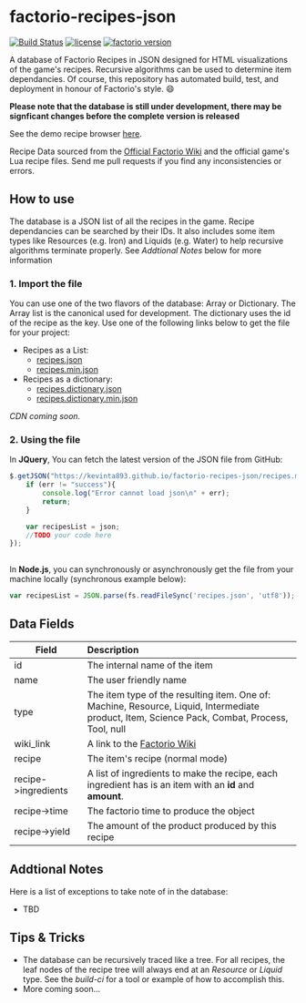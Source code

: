 # factorio-recipes-json
[![Build Status](https://travis-ci.org/kevinta893/factorio-recipes-json.svg?branch=master)](https://travis-ci.org/kevinta893/factorio-recipes-json)
[![license](https://img.shields.io/badge/license-MIT-green.svg)]()
[![factorio version](https://img.shields.io/badge/factorio%20version-0.16.27-green.svg)]()


A database of Factorio Recipes in JSON designed for HTML visualizations of the game's recipes. Recursive algorithms can be used to determine item dependancies. Of course, this repository has automated build, test, and deployment in honour of Factorio's style. :smile:

**Please note that the database is still under development, there may be signficant changes before the complete version is released**

See the demo recipe browser [here](https://kevinta893.github.io/factorio-recipes-json).

Recipe Data sourced from the [Official Factorio Wiki](https://wiki.factorio.com/) and the official game's Lua recipe files. 
Send me pull requests if you find any inconsistencies or errors.

## How to use

The database is a JSON list of all the recipes in the game. Recipe dependancies can be searched by their IDs. It also includes some item types like Resources (e.g. Iron) and Liquids (e.g. Water) to help recursive algorithms terminate properly. See *Addtional Notes* below for more information

### 1. Import the file

You can use one of the two flavors of the database: Array or Dictionary. The Array list is the canonical used for development. The dictionary uses the id of the recipe as the key. Use one of the following links below to get the file for your project: 
* Recipes as a List:
	* [recipes.json](https://kevinta893.github.io/factorio-recipes-json/recipes.json) 
	* [recipes.min.json](https://kevinta893.github.io/factorio-recipes-json/recipes.min.json) 
* Recipes as a dictionary:
	* [recipes.dictionary.json](https://kevinta893.github.io/factorio-recipes-json/recipes.dictionary.json) 
	* [recipes.dictionary.min.json](https://kevinta893.github.io/factorio-recipes-json/recipes.dictionary.min.json) 

*CDN coming soon.*

### 2. Using the file
In **JQuery**, You can fetch the latest version of the JSON file from GitHub:

``` javascript
$.getJSON("https://kevinta893.github.io/factorio-recipes-json/recipes.min.json", function (json, err){
    if (err != "success"){
        console.log("Error cannot load json\n" + err);
        return;
    }

    var recipesList = json;
    //TODO your code here
});
   
```

In **Node.js**, you can synchronously or asynchronously get the file from your machine locally (synchronous example below):
``` javascript
var recipesList = JSON.parse(fs.readFileSync('recipes.json', 'utf8'));			//synchronous
```

## Data Fields

| Field       | Description          
| ----------------- |:-------------|
| id | The internal name of the item |
| name | The user friendly name |
| type | The item type of the resulting item. One of: Machine, Resource, Liquid, Intermediate product, Item, Science Pack, Combat, Process, Tool, null |
| wiki_link | A link to the [Factorio Wiki](https://wiki.factorio.com) |
| recipe | The item's recipe (normal mode) |
| recipe->ingredients | A list of ingredients to make the recipe, each ingredient has is an item with an **id** and **amount**. |
| recipe->time | The factorio time to produce the object |
| recipe->yield | The amount of the product produced by this recipe |


## Addtional Notes

Here is a list of exceptions to take note of in the database:

* TBD


## Tips & Tricks

* The database can be recursively traced like a tree. For all recipes, the leaf nodes of the recipe tree will always end at an *Resource* or *Liquid* type. See the *build-ci* for a tool or example of how to accomplish this.
* More coming soon...
